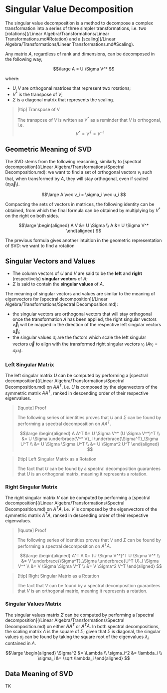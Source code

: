 # Singular Value Decomposition

The singular value decomposition is a method to decompose a complex transformation into a series of three simpler transformations, i.e. two [rotations](/Linear Algebra/Transformations/Linear Transformations.md#Rotation) and a [scaling](/Linear Algebra/Transformations/Linear Transformations.md#Scaling).

Any matrix $A$, regardless of rank and dimensions, can be decomposed in the following way,

$$\large
	A = U \Sigma V^*
$$

where:
- $U,V$ are orthogonal matrices that represent two rotations;
- $V^*$ is the transpose of $V$;
- $\Sigma$ is a diagonal matrix that represents the scaling.

> [!tip] Transpose of V
> 
> The transpose of $V$ is written as $V^*$ as a reminder that $V$ is orthogonal, i.e. 
> $$V^* = V^T = V^{-1}$$

## Geometric Meaning of SVD

The SVD stems from the following reasoning, similarly to [spectral decomposition](/Linear Algebra/Transformations/Spectral Decomposition.md): we want to find a set of orthogonal vectors $v_i$ such that, when transformed by $A$, they will stay orthogonal, even if scaled ($\sigma_i \vec u_i$).

$$\large
	A \vec v_i = \sigma_i \vec u_i
$$

Compacting the sets of vectors in matrices, the following identity can be obtained, from which the final formula can be obtained by multiplying by $V^*$ on the right on both sides.

$$\large
\begin{aligned}
	A V &= U \Sigma \\
	A &= U \Sigma V^*
\end{aligned}
$$

The previous formula gives another intuition in the geometric representation of SVD: we want to find a rotation 

## Singular Vectors and Values

- The column vectors of $U$ and $V$ are said to be the **left** and **right** (respectively) **singular vectors** of $A$;
- $\Sigma$ is said to contain the **singular values** of $A$.

The meaning of singular vectors and values are similar to the meaning of eigenvectors for [spectral decomposition](/Linear Algebra/Transformations/Spectral Decomposition.md):
- the singular vectors are orthogonal vectors that will stay orthogonal once the transformation $A$ has been applied, the right singular vectors $\vec v_i$ will be mapped in the direction of the respective left singular vectors $\vec u_i$;
- the singular values $\sigma_i$ are the factors which scale the left singular vectors $\vec u$ to align with the transformed right singular vectors $v_i$ ($A v_i =\sigma_i u_i$).

### Left Singular Matrix

The left singular matrix $U$ can be computed by performing a [spectral decomposition](/Linear Algebra/Transformations/Spectral Decomposition.md) on $AA^T$, i.e. $U$ is composed by the eigenvectors of the symmetric matrix $AA^T$, ranked in descending order of their respective eigenvalues.

> [!quote] Proof
> 
> The following series of identities proves that $U$ and $\Sigma$ can be found by performing a spectral decomposition on $AA^T$.
> 
> $$\large
> \begin{aligned}
> 	A A^T &= U \Sigma V^* (U \Sigma V^*)^T \\
> 	&= U \Sigma \underbrace{V^* V}_I \underbrace{\Sigma^T}_\Sigma U^T \\
> 	&= U \Sigma \Sigma U^T \\
> 	&= U \Sigma^2 U^T
> \end{aligned}
> $$

> [!tip] Left Singular Matrix as a Rotation
> 
> The fact that $U$ can be found by a spectral decomposition guarantees that $U$ is an orthogonal matrix, meaning it represents a rotation.

### Right Singular Matrix

The right singular matrix $V$ can be computed by performing a [spectral decomposition](/Linear Algebra/Transformations/Spectral Decomposition.md) on $A^T A$, i.e. $V$ is composed by the eigenvectors of the symmetric matrix $A^T A$, ranked in descending order of their respective eigenvalues.

> [!quote] Proof
> 
> The following series of identities proves that $V$ and $\Sigma$ can be found by performing a spectral decomposition on $A^T A$.
> 
> $$\large
> \begin{aligned}
> 	A^T A &= (U \Sigma V^*)^T U \Sigma V^* \\
> 	&= V \underbrace{\Sigma^T}_\Sigma \underbrace{U^T U}_I \Sigma V^* \\
> 	&= V \Sigma \Sigma V^T \\
> 	&= V \Sigma^2 V^T
> \end{aligned}
> $$

> [!tip] Right Singular Matrix as a Rotation
> 
> The fact that $V$ can be found by a spectral decomposition guarantees that $V$ is an orthogonal matrix, meaning it represents a rotation.

### Singular Values Matrix

The singular values matrix $\Sigma$ can be computed by performing a [spectral decomposition](/Linear Algebra/Transformations/Spectral Decomposition.md) on either $A A^T$ or $A^T A$. In both spectral decompositions, the scaling matrix $\Lambda$ is the square of $\Sigma$; given that $\Sigma$ is diagonal, the singular values $\sigma_i$ can be found by taking the square root of the eigenvalues $\lambda_i$ contained in $\Lambda$.

$$\large
\begin{aligned}
	\Sigma^2 &= \Lambda \\
	\sigma_i^2 &= \lambda_i \\
	\sigma_i &= \sqrt \lambda_i
\end{aligned}
$$

## Data Meaning of SVD

TK
